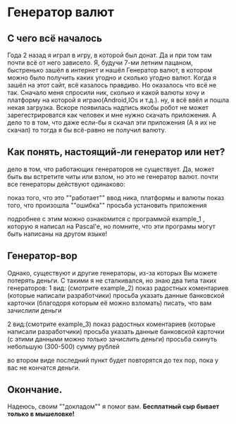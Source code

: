 # Генератор валют

## С чего всё началось

Года 2 назад я играл в игру, в которой был донат. Да и при том там почти всё от него зависело.
Я, будучи 7-ми летним пацаном, быстренько зашёл в интернет и нашёл Генератор валют, в котором можно было получить каких угодно и сколько угодно валют.
Когда я зашёл на этот сайт, всё казалось правдиво. Но оказалось что всё не так.
Сначало меня спросили ник, сколько и какой валюты хочу и платформу на которой я играю(Android,IOs и т.д.).
ну, я всё ввёл и пошла некая загрузка. Вскоре появилась надпись якобы робот не может зарегестрироватся как человек и мне нужно скачать приложения.
А дело то в том, что даже если-бы я скачал эти приложения (А я их не скачал) то тогда я бы всё-равно не получил валюту.

## Как понять, настоящий-ли генератор или нет?

дело в том, что работающих генераторов не существует. Да, может быть вы встретите читы или взлом, но это не генератор валют.
почти все генераторы действуют одинаково:

показ того, что это ""работает"" 
ввод ника, платформы и валюты
показ того, что произошла ""ошибка""
просьба установить приложения

подробнее с этим можно ознакомится с программой example_1 , которую я написал на Pascal'е, но помните, что эти програмы могут быть написаны на другом языке!

## Генератор-вор
Однако, существуют и другие генераторы, из-за которых Вы можете потерять деньги. С такими я не сталкивался, но знаю два типа таких генераторов:
1 вид: (смотрите example_2)
показ радостных коментариев (которые написали разработчики)
просьба указать данные банковской карточки (благодоря которым её можно взломать)
писать, что вам зачислили деньги

2 вид:(смотрите example_3)
показ радостных коментариев (которые написали разработчики)
просьба указать данные банковской карточки (с этими данными можно *только* зачислить деньги)
просьба скинуть небольшую (300-500) сумму рублей

во втором виде последний пункт будет повторятся до тех пор, пока у вас не кончатся деньги.

## Окончание.

Надеюсь, своим ""докладом"" я помог вам. **Бесплатный сыр бывает только в мышеловке!**
 
 
